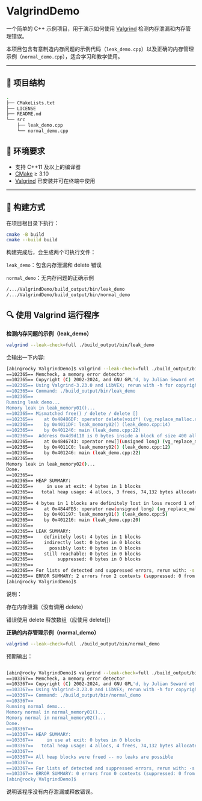 # ValgrindDemo

一个简单的 C++ 示例项目，用于演示如何使用 [Valgrind](https://valgrind.org/) 检测内存泄漏和内存管理错误。

本项目包含有意制造内存问题的示例代码（`leak_demo.cpp`）以及正确的内存管理示例（`normal_demo.cpp`），适合学习和教学使用。

---

## 📁 项目结构
```sh
.
├── CMakeLists.txt
├── LICENSE
├── README.md
└── src
    ├── leak_demo.cpp
    └── normal_demo.cpp
```

## 🧰 环境要求

- 支持 C++11 及以上的编译器
- [CMake](https://cmake.org/) ≥ 3.10
- [Valgrind](https://valgrind.org/) 已安装并可在终端中使用

---

## 🔨 构建方式
在项目根目录下执行：
```bash
cmake -B build
cmake --build build
```
构建完成后，会生成两个可执行文件：

`leak_demo`：包含内存泄漏和 delete 错误

`normal_demo`：无内存问题的正确示例
```bash
/.../ValgrindDemo/build_output/bin/leak_demo
/.../ValgrindDemo/build_output/bin/normal_demo
```
## 🔍 使用 Valgrind 运行程序  
**检测内存问题的示例（leak_demo）**
```bash
valgrind --leak-check=full ./build_output/bin/leak_demo
```
会输出一下内容:
```bash
[abin@rocky ValgrindDemo]$ valgrind --leak-check=full ./build_output/bin/leak_demo
==102365== Memcheck, a memory error detector
==102365== Copyright (C) 2002-2024, and GNU GPL'd, by Julian Seward et al.
==102365== Using Valgrind-3.23.0 and LibVEX; rerun with -h for copyright info
==102365== Command: ./build_output/bin/leak_demo
==102365==
Running leak demo...
Memory leak in leak_memory01()...
==102365== Mismatched free() / delete / delete []
==102365==    at 0x48486DF: operator delete(void*) (vg_replace_malloc.c:1131)
==102365==    by 0x4011DF: leak_memory02() (leak_demo.cpp:14)
==102365==    by 0x401246: main (leak_demo.cpp:22)
==102365==  Address 0x4d9d110 is 0 bytes inside a block of size 400 alloc'd
==102365==    at 0x4846743: operator new[](unsigned long) (vg_replace_malloc.c:729)
==102365==    by 0x4011C0: leak_memory02() (leak_demo.cpp:12)
==102365==    by 0x401246: main (leak_demo.cpp:22)
==102365==
Memory leak in leak_memory02()...
Done.
==102365==
==102365== HEAP SUMMARY:
==102365==     in use at exit: 4 bytes in 1 blocks
==102365==   total heap usage: 4 allocs, 3 frees, 74,132 bytes allocated
==102365==
==102365== 4 bytes in 1 blocks are definitely lost in loss record 1 of 1
==102365==    at 0x4844FB5: operator new(unsigned long) (vg_replace_malloc.c:487)
==102365==    by 0x401197: leak_memory01() (leak_demo.cpp:5)
==102365==    by 0x401216: main (leak_demo.cpp:20)
==102365==
==102365== LEAK SUMMARY:
==102365==    definitely lost: 4 bytes in 1 blocks
==102365==    indirectly lost: 0 bytes in 0 blocks
==102365==      possibly lost: 0 bytes in 0 blocks
==102365==    still reachable: 0 bytes in 0 blocks
==102365==         suppressed: 0 bytes in 0 blocks
==102365==
==102365== For lists of detected and suppressed errors, rerun with: -s
==102365== ERROR SUMMARY: 2 errors from 2 contexts (suppressed: 0 from 0)
[abin@rocky ValgrindDemo]$
```
说明：

存在内存泄漏（没有调用 delete）

错误使用 delete 释放数组（应使用 delete[]）

**正确的内存管理示例（normal_demo）**
```bash
valgrind --leak-check=full ./build_output/bin/normal_demo
```
预期输出：
```bash

[abin@rocky ValgrindDemo]$ valgrind --leak-check=full ./build_output/bin/normal_demo
==103367== Memcheck, a memory error detector
==103367== Copyright (C) 2002-2024, and GNU GPL'd, by Julian Seward et al.
==103367== Using Valgrind-3.23.0 and LibVEX; rerun with -h for copyright info
==103367== Command: ./build_output/bin/normal_demo
==103367==
Running normal demo...
Memory normal in normal_memory01()...
Memory normal in normal_memory02()...
Done.
==103367==
==103367== HEAP SUMMARY:
==103367==     in use at exit: 0 bytes in 0 blocks
==103367==   total heap usage: 4 allocs, 4 frees, 74,132 bytes allocated
==103367==
==103367== All heap blocks were freed -- no leaks are possible
==103367==
==103367== For lists of detected and suppressed errors, rerun with: -s
==103367== ERROR SUMMARY: 0 errors from 0 contexts (suppressed: 0 from 0)
[abin@rocky ValgrindDemo]$
```
说明该程序没有内存泄漏或释放错误。